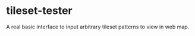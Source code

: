 tileset-tester
==============

A real basic interface to input arbitrary tileset patterns to view in web map.
